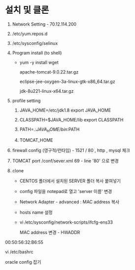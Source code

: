 # 설치 및 클론

1. Network Setting - 70.12.114.200

2. /etc/yum.repos.d

3. /etc/sysconfig/selinux

4. Program install (to shell)

    - yum -y install wget

      apache-tomcat-9.0.22.tar.gz

      eclipse-jee-oxygen-3a-linux-gtk-x86_64.tar.gz

      jdk-8u221-linux-x64.tar.gz

5. profile setting

   1) JAVA_HOME=/etc/jdk1.8
   	export JAVA_HOME
   2) CLASSPATH=$JAVA_HOME/lib
   	export CLASSPATH
   3) PATH=.:$JAVA_HOME/bin:$PATH

   4) TOMCAT_HOME

6. firewall config  (영구적/런타임) - 1521 / 80 , http , mysql 체크

7. TOMCAT port   /conf/sever.xml   69 - line '80' 으로 변경

8. clone

    - CENTOS 폴더에서 설치된 SERVER 폴더 복사 붙여넣기

    - config 파일을 notepad로 열고 'server 이름' 변경 

    - Network Adapter - advanced : MAC address 복사
    - hosts name 설정

    - vi /etc/sysconfig/network-scripts/ifcfg-ens33

      MAC address 변경 - HWADDR





00:50:56:32:B6:55



vi /etc/bashrc

oracle config 잡기



